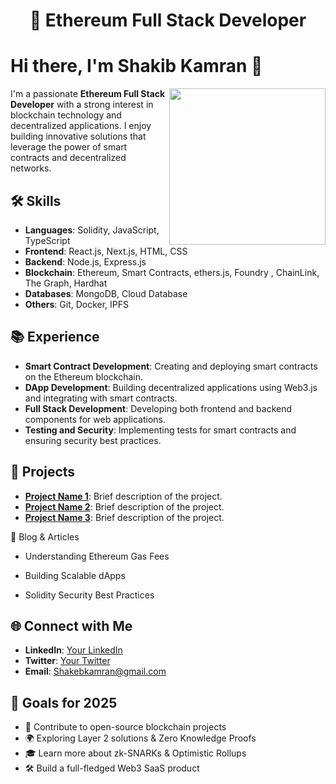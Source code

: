 <h1 align="center">🚀 Ethereum Full Stack Developer</h1>

# Hi there, I'm Shakib Kamran 👋

<p align="center">
  <img src="https://media1.giphy.com/media/v1.Y2lkPTc5MGI3NjExbGd0N2JqYmFxN2l3MmF5NGh3Nmd0OXk2MzFqOGc5Y2xwa3gzYzRmNSZlcD12MV9pbnRlcm5hbF9naWZfYnlfaWQmY3Q9Zw/L59aKIC2MFyfUfrz3n/giphy.gif" width="250" align="right">
</p>

I'm a passionate **Ethereum Full Stack Developer** with a strong interest in blockchain technology and decentralized applications. I enjoy building innovative solutions that leverage the power of smart contracts and decentralized networks.

## 🛠 Skills

- **Languages**: Solidity, JavaScript, TypeScript  
- **Frontend**: React.js, Next.js, HTML, CSS  
- **Backend**: Node.js, Express.js  
- **Blockchain**: Ethereum, Smart Contracts, ethers.js, Foundry , ChainLink, The Graph, Hardhat  
- **Databases**: MongoDB, Cloud Database  
- **Others**: Git, Docker, IPFS  

## 📚 Experience

- **Smart Contract Development**: Creating and deploying smart contracts on the Ethereum blockchain.  
- **DApp Development**: Building decentralized applications using Web3.js and integrating with smart contracts.  
- **Full Stack Development**: Developing both frontend and backend components for web applications.  
- **Testing and Security**: Implementing tests for smart contracts and ensuring security best practices.  

## 📂 Projects

- **[Project Name 1](https://github.com/ShakibKamran/project1)**: Brief description of the project.  
- **[Project Name 2](https://github.com/ShakibKamran/project2)**: Brief description of the project.  
- **[Project Name 3](https://github.com/ShakibKamran/project3)**: Brief description of the project.  

📜 Blog & Articles

- Understanding Ethereum Gas Fees

- Building Scalable dApps

- Solidity Security Best Practices


## 🌐 Connect with Me

- **LinkedIn**: [Your LinkedIn](https://www.linkedin.com/in/your-profile)  
- **Twitter**: [Your Twitter](https://twitter.com/your-profile)  
- **Email**: Shakebkamran@gmail.com  

## 🎯 Goals for 2025

- 🚀 Contribute to open-source blockchain projects  
- 🌍 Exploring Layer 2 solutions & Zero Knowledge Proofs  
- 🎓 Learn more about zk-SNARKs & Optimistic Rollups  
- 🛠️ Build a full-fledged Web3 SaaS product  
